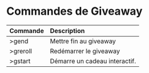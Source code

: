 # Commandes de Giveaway

| Commande | Description |
| :--- | :--- |
| &gt;gend | Mettre fin au giveaway |
| &gt;greroll | Redémarrer le giveaway |
| &gt;gstart | Démarre un cadeau interactif. |



